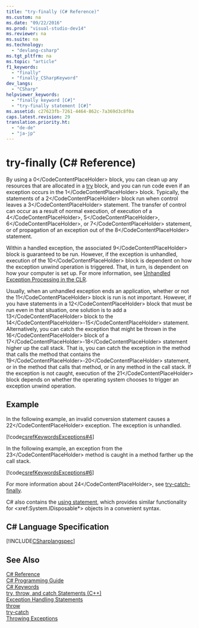```yaml
---
title: "try-finally (C# Reference)"
ms.custom: na
ms.date: "09/22/2016"
ms.prod: "visual-studio-dev14"
ms.reviewer: na
ms.suite: na
ms.technology: 
  - "devlang-csharp"
ms.tgt_pltfrm: na
ms.topic: "article"
f1_keywords: 
  - "finally"
  - "finally_CSharpKeyword"
dev_langs: 
  - "CSharp"
helpviewer_keywords: 
  - "finally keyword [C#]"
  - "try-finally statement [C#]"
ms.assetid: c27623fb-7261-4464-862c-7a369d3c8f0a
caps.latest.revision: 29
translation.priority.ht: 
  - "de-de"
  - "ja-jp"
---
```

# try-finally (C# Reference)
By using a <CodeContentPlaceHolder>0\</CodeContentPlaceHolder> block, you can clean up any resources that are allocated in a [try](../vs140/try-catch--csharp-reference-.md) block, and you can run code even if an exception occurs in the <CodeContentPlaceHolder>1\</CodeContentPlaceHolder> block. Typically, the statements of a <CodeContentPlaceHolder>2\</CodeContentPlaceHolder> block run when control leaves a <CodeContentPlaceHolder>3\</CodeContentPlaceHolder> statement. The transfer of control can occur as a result of normal execution, of execution of a <CodeContentPlaceHolder>4\</CodeContentPlaceHolder>, <CodeContentPlaceHolder>5\</CodeContentPlaceHolder>, <CodeContentPlaceHolder>6\</CodeContentPlaceHolder>, or <CodeContentPlaceHolder>7\</CodeContentPlaceHolder> statement, or of propagation of an exception out of the <CodeContentPlaceHolder>8\</CodeContentPlaceHolder> statement.  
  
 Within a handled exception, the associated <CodeContentPlaceHolder>9\</CodeContentPlaceHolder> block is guaranteed to be run. However, if the exception is unhandled, execution of the <CodeContentPlaceHolder>10\</CodeContentPlaceHolder> block is dependent on how the exception unwind operation is triggered. That, in turn, is dependent on how your computer is set up. For more information, see [Unhandled Exception Processing in the CLR](http://go.microsoft.com/fwlink/?LinkId=128371).  
  
 Usually, when an unhandled exception ends an application, whether or not the <CodeContentPlaceHolder>11\</CodeContentPlaceHolder> block is run is not important. However, if you have statements in a <CodeContentPlaceHolder>12\</CodeContentPlaceHolder> block that must be run even in that situation, one solution is to add a <CodeContentPlaceHolder>13\</CodeContentPlaceHolder> block to the <CodeContentPlaceHolder>14\</CodeContentPlaceHolder>-<CodeContentPlaceHolder>15\</CodeContentPlaceHolder> statement. Alternatively, you can catch the exception that might be thrown in the <CodeContentPlaceHolder>16\</CodeContentPlaceHolder> block of a <CodeContentPlaceHolder>17\</CodeContentPlaceHolder>-<CodeContentPlaceHolder>18\</CodeContentPlaceHolder> statement higher up the call stack. That is, you can catch the exception in the method that calls the method that contains the <CodeContentPlaceHolder>19\</CodeContentPlaceHolder>-<CodeContentPlaceHolder>20\</CodeContentPlaceHolder> statement, or in the method that calls that method, or in any method in the call stack. If the exception is not caught, execution of the <CodeContentPlaceHolder>21\</CodeContentPlaceHolder> block depends on whether the operating system chooses to trigger an exception unwind operation.  
  
## Example  
 In the following example, an invalid conversion statement causes a <CodeContentPlaceHolder>22\</CodeContentPlaceHolder> exception. The exception is unhandled.  
  
 [!code[csrefKeywordsExceptions#4](../vs140/codesnippet/CSharp/try-finally--csharp-reference-_1.cs)]  
  
 In the following example, an exception from the <CodeContentPlaceHolder>23\</CodeContentPlaceHolder> method is caught in a method farther up the call stack.  
  
 [!code[csrefKeywordsExceptions#6](../vs140/codesnippet/CSharp/try-finally--csharp-reference-_2.cs)]  
  
 For more information about <CodeContentPlaceHolder>24\</CodeContentPlaceHolder>, see [try-catch-finally](../vs140/try-catch-finally--csharp-reference-.md).  
  
 C# also contains the [using statement](../vs140/using-statement--csharp-reference-.md), which provides similar functionality for \<xref:System.IDisposable*> objects in a convenient syntax.  
  
## C# Language Specification  
 [!INCLUDE[CSharplangspec](../vs140/includes/csharplangspec_md.md)]  
  
## See Also  
 [C# Reference](../vs140/csharp-reference.md)   
 [C# Programming Guide](../vs140/csharp-programming-guide.md)   
 [C# Keywords](../vs140/csharp-keywords.md)   
 [try, throw, and catch Statements (C++)](../vs140/try--throw--and-catch-statements--c---.md)   
 [Exception Handling Statements](../vs140/exception-handling-statements--csharp-reference-.md)   
 [throw](../vs140/throw--csharp-reference-.md)   
 [try-catch](../vs140/try-catch--csharp-reference-.md)   
 [Throwing Exceptions](assetId:///72bdd157-caa9-4478-9ee3-cb4500b84528)